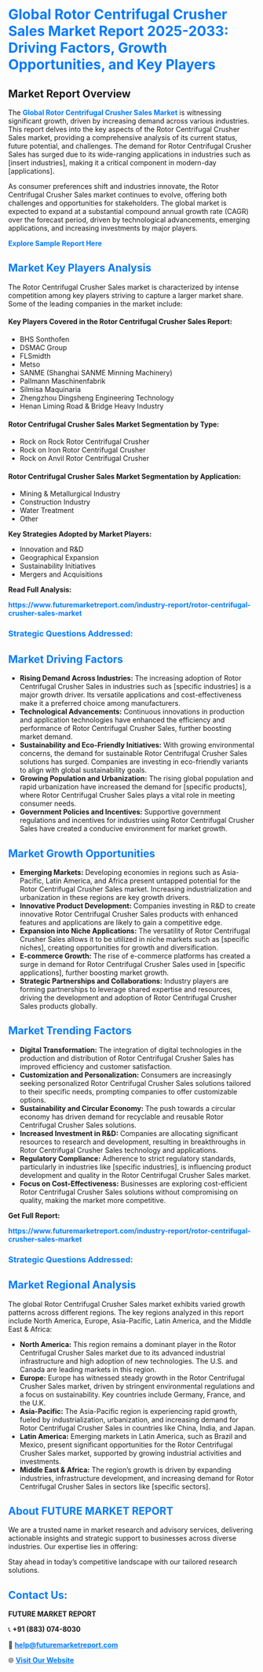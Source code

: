 <h1 style="color: #007BFF;">Global Rotor Centrifugal Crusher Sales Market Report 2025-2033: Driving Factors, Growth Opportunities, and Key Players</h1>

<section id="overview">
<h2>Market Report Overview</h2>
<p>The <a href="https://www.futuremarketreport.com/industry-report/rotor-centrifugal-crusher-sales-market" style="color: #007BFF; text-decoration: none;"><strong>Global Rotor Centrifugal Crusher Sales Market</strong></a> is witnessing significant growth, driven by increasing demand across various industries. This report delves into the key aspects of the Rotor Centrifugal Crusher Sales market, providing a comprehensive analysis of its current status, future potential, and challenges. The demand for Rotor Centrifugal Crusher Sales has surged due to its wide-ranging applications in industries such as [insert industries], making it a critical component in modern-day [applications].</p>
<p>As consumer preferences shift and industries innovate, the Rotor Centrifugal Crusher Sales market continues to evolve, offering both challenges and opportunities for stakeholders. The global market is expected to expand at a substantial compound annual growth rate (CAGR) over the forecast period, driven by technological advancements, emerging applications, and increasing investments by major players.</p>
</section>

<section id="overview">
<p><a href="https://www.futuremarketreport.com/request-sample/reportId=109499" style="color: #007BFF; text-decoration: none;"><strong>Explore Sample Report Here</strong></a></p>
</section>

<section id="key-players">
<h2 style="color: #007BFF;">Market Key Players Analysis</h2>
<p>The Rotor Centrifugal Crusher Sales market is characterized by intense competition among key players striving to capture a larger market share. Some of the leading companies in the market include:</p>
<h4>Key Players Covered in the Rotor Centrifugal Crusher Sales Report:</h4>
<ul><li>BHS Sonthofen</li><li>DSMAC Group</li><li>FLSmidth</li><li>Metso</li><li>SANME (Shanghai SANME Minning Machinery)</li><li>Pallmann Maschinenfabrik</li><li>Silmisa Maquinaria</li><li>Zhengzhou Dingsheng Engineering Technology</li><li>Henan Liming Road &amp; Bridge Heavy Industry</li></ul>
<h4>Rotor Centrifugal Crusher Sales Market Segmentation by Type:</h4>
<ul><li>Rock on Rock Rotor Centrifugal Crusher</li><li>Rock on Iron Rotor Centrifugal Crusher</li><li>Rock on Anvil Rotor Centrifugal Crusher</li></ul>

<h4>Rotor Centrifugal Crusher Sales Market Segmentation by Application:</h4>
<ul><li>Mining &amp; Metallurgical Industry</li><li>Construction Industry</li><li>Water Treatment</li><li>Other</li></ul>
<p><strong>Key Strategies Adopted by Market Players:</strong></p>
<ul>
<li>Innovation and R&D</li>
<li>Geographical Expansion</li>
<li>Sustainability Initiatives</li>
<li>Mergers and Acquisitions</li>
</ul>
</section>

<section>
<p><strong>Read Full Analysis: </strong></p><a href="https://www.futuremarketreport.com/industry-report/rotor-centrifugal-crusher-sales-market" style="color: #007BFF; text-decoration: none;"><strong>https://www.futuremarketreport.com/industry-report/rotor-centrifugal-crusher-sales-market</strong></a>
<h3 style="color: #007BFF;">Strategic Questions Addressed:</h3>
</section>

<section id="driving-factors">
<h2 style="color: #007BFF;">Market Driving Factors</h2>
<ul>
<li><strong>Rising Demand Across Industries:</strong> The increasing adoption of Rotor Centrifugal Crusher Sales in industries such as [specific industries] is a major growth driver. Its versatile applications and cost-effectiveness make it a preferred choice among manufacturers.</li>
<li><strong>Technological Advancements:</strong> Continuous innovations in production and application technologies have enhanced the efficiency and performance of Rotor Centrifugal Crusher Sales, further boosting market demand.</li>
<li><strong>Sustainability and Eco-Friendly Initiatives:</strong> With growing environmental concerns, the demand for sustainable Rotor Centrifugal Crusher Sales solutions has surged. Companies are investing in eco-friendly variants to align with global sustainability goals.</li>
<li><strong>Growing Population and Urbanization:</strong> The rising global population and rapid urbanization have increased the demand for [specific products], where Rotor Centrifugal Crusher Sales plays a vital role in meeting consumer needs.</li>
<li><strong>Government Policies and Incentives:</strong> Supportive government regulations and incentives for industries using Rotor Centrifugal Crusher Sales have created a conducive environment for market growth.</li>
</ul>
</section>

<section id="growth-opportunities">
<h2 style="color: #007BFF;">Market Growth Opportunities</h2>
<ul>
<li><strong>Emerging Markets:</strong> Developing economies in regions such as Asia-Pacific, Latin America, and Africa present untapped potential for the Rotor Centrifugal Crusher Sales market. Increasing industrialization and urbanization in these regions are key growth drivers.</li>
<li><strong>Innovative Product Development:</strong> Companies investing in R&D to create innovative Rotor Centrifugal Crusher Sales products with enhanced features and applications are likely to gain a competitive edge.</li>
<li><strong>Expansion into Niche Applications:</strong> The versatility of Rotor Centrifugal Crusher Sales allows it to be utilized in niche markets such as [specific niches], creating opportunities for growth and diversification.</li>
<li><strong>E-commerce Growth:</strong> The rise of e-commerce platforms has created a surge in demand for Rotor Centrifugal Crusher Sales used in [specific applications], further boosting market growth.</li>
<li><strong>Strategic Partnerships and Collaborations:</strong> Industry players are forming partnerships to leverage shared expertise and resources, driving the development and adoption of Rotor Centrifugal Crusher Sales products globally.</li>
</ul>
</section>

<section id="trending-factors">
<h2 style="color: #007BFF;">Market Trending Factors</h2>
<ul>
<li><strong>Digital Transformation:</strong> The integration of digital technologies in the production and distribution of Rotor Centrifugal Crusher Sales has improved efficiency and customer satisfaction.</li>
<li><strong>Customization and Personalization:</strong> Consumers are increasingly seeking personalized Rotor Centrifugal Crusher Sales solutions tailored to their specific needs, prompting companies to offer customizable options.</li>
<li><strong>Sustainability and Circular Economy:</strong> The push towards a circular economy has driven demand for recyclable and reusable Rotor Centrifugal Crusher Sales solutions.</li>
<li><strong>Increased Investment in R&D:</strong> Companies are allocating significant resources to research and development, resulting in breakthroughs in Rotor Centrifugal Crusher Sales technology and applications.</li>
<li><strong>Regulatory Compliance:</strong> Adherence to strict regulatory standards, particularly in industries like [specific industries], is influencing product development and quality in the Rotor Centrifugal Crusher Sales market.</li>
<li><strong>Focus on Cost-Effectiveness:</strong> Businesses are exploring cost-efficient Rotor Centrifugal Crusher Sales solutions without compromising on quality, making the market more competitive.</li>
</ul>
</section>

<section>
<p><strong>Get Full Report: </strong></p><a href="https://www.futuremarketreport.com/industry-report/rotor-centrifugal-crusher-sales-market" style="color: #007BFF; text-decoration: none;"><strong>https://www.futuremarketreport.com/industry-report/rotor-centrifugal-crusher-sales-market</strong></a>
<h3 style="color: #007BFF;">Strategic Questions Addressed:</h3>
</section>


<section id="regional-analysis">
<h2 style="color: #007BFF;">Market Regional Analysis</h2>
<p>The global Rotor Centrifugal Crusher Sales market exhibits varied growth patterns across different regions. The key regions analyzed in this report include North America, Europe, Asia-Pacific, Latin America, and the Middle East & Africa:</p>
<ul>
<li><strong>North America:</strong> This region remains a dominant player in the Rotor Centrifugal Crusher Sales market due to its advanced industrial infrastructure and high adoption of new technologies. The U.S. and Canada are leading markets in this region.</li>
<li><strong>Europe:</strong> Europe has witnessed steady growth in the Rotor Centrifugal Crusher Sales market, driven by stringent environmental regulations and a focus on sustainability. Key countries include Germany, France, and the U.K.</li>
<li><strong>Asia-Pacific:</strong> The Asia-Pacific region is experiencing rapid growth, fueled by industrialization, urbanization, and increasing demand for Rotor Centrifugal Crusher Sales in countries like China, India, and Japan.</li>
<li><strong>Latin America:</strong> Emerging markets in Latin America, such as Brazil and Mexico, present significant opportunities for the Rotor Centrifugal Crusher Sales market, supported by growing industrial activities and investments.</li>
<li><strong>Middle East & Africa:</strong> The region’s growth is driven by expanding industries, infrastructure development, and increasing demand for Rotor Centrifugal Crusher Sales in sectors like [specific sectors].</li>
</ul>
</section>

<footer>
<h2 style="color: #007BFF;">About FUTURE MARKET REPORT</h2>
<p>We are a trusted name in market research and advisory services, delivering actionable insights and strategic support to businesses across diverse industries. Our expertise lies in offering:</p>

<p>Stay ahead in today’s competitive landscape with our tailored research solutions.</p>

<h2 style="color: #007BFF;">Contact Us:</h2>
<p><strong>FUTURE MARKET REPORT</strong></p>
<p>📞 <strong>+91 (883) 074-8030</strong></p>
<p>📧 <strong><a href="mailto:help@futuremarketreport.com" style="color: #007BFF;">help@futuremarketreport.com</a></strong></p>
<p>🌐 <strong><a href="https://www.futuremarketreport.com/" style="color: #007BFF;">Visit Our Website</a></strong></p>
</footer>